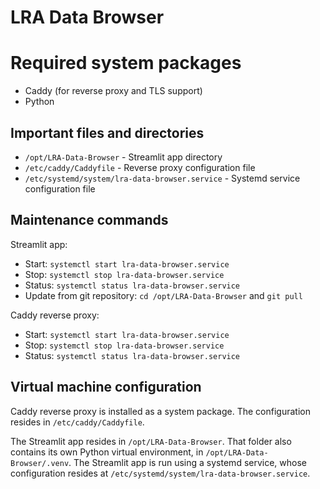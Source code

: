 # LRA Data Browser

# Required system packages
* Caddy (for reverse proxy and TLS support)
* Python

## Important files and directories

* `/opt/LRA-Data-Browser` - Streamlit app directory
* `/etc/caddy/Caddyfile` - Reverse proxy configuration file
* `/etc/systemd/system/lra-data-browser.service` - Systemd service configuration file

## Maintenance commands

Streamlit app:
* Start: `systemctl start lra-data-browser.service`
* Stop: `systemctl stop lra-data-browser.service`
* Status: `systemctl status lra-data-browser.service`
* Update from git repository: `cd /opt/LRA-Data-Browser` and `git pull`

Caddy reverse proxy:
* Start: `systemctl start lra-data-browser.service`
* Stop: `systemctl stop lra-data-browser.service`
* Status: `systemctl status lra-data-browser.service`

## Virtual machine configuration

Caddy reverse proxy is installed as a system package. The configuration resides in `/etc/caddy/Caddyfile`.

The Streamlit app resides in `/opt/LRA-Data-Browser`. That folder also contains its own Python virtual environment, in `/opt/LRA-Data-Browser/.venv`. The Streamlit app is run using a systemd service, whose configuration resides at `/etc/systemd/system/lra-data-browser.service`.

